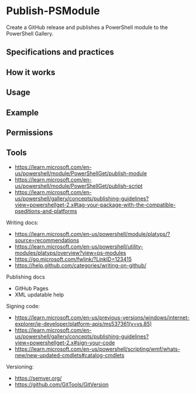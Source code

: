 # Publish-PSModule

Create a GitHub release and publishes a PowerShell module to the PowerShell Gallery.

## Specifications and practices

## How it works

## Usage

## Example

## Permissions

## Tools

- <https://learn.microsoft.com/en-us/powershell/module/PowerShellGet/publish-module>
- <https://learn.microsoft.com/en-us/powershell/module/PowerShellGet/publish-script>
- <https://learn.microsoft.com/en-us/powershell/gallery/concepts/publishing-guidelines?view=powershellget-2.x#tag-your-package-with-the-compatible-pseditions-and-platforms>

Writing docs:

- <https://learn.microsoft.com/en-us/powershell/module/platyps/?source=recommendations>
- <https://learn.microsoft.com/en-us/powershell/utility-modules/platyps/overview?view=ps-modules>
- <https://go.microsoft.com/fwlink/?LinkID=123415>
- <https://help.github.com/categories/writing-on-github/>

Publishing docs
- GitHub Pages
- XML updatable help

Signing code:
- <https://learn.microsoft.com/en-us/previous-versions/windows/internet-explorer/ie-developer/platform-apis/ms537361(v=vs.85)>
- <https://learn.microsoft.com/en-us/powershell/gallery/concepts/publishing-guidelines?view=powershellget-2.x#sign-your-code>
- <https://learn.microsoft.com/en-us/powershell/scripting/wmf/whats-new/new-updated-cmdlets#catalog-cmdlets>

Versioning:
- <https://semver.org/>
- <https://github.com/GitTools/GitVersion>
